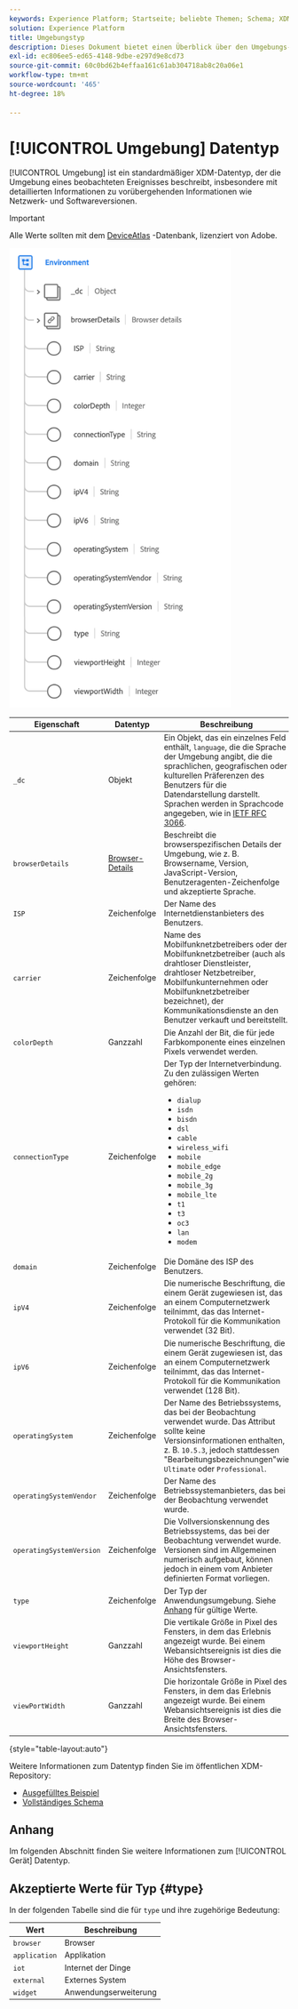 ```yaml
---
keywords: Experience Platform; Startseite; beliebte Themen; Schema; XDM; Felder; Schemas; Schemas; Umgebung; Datentyp; Datentyp; Datentyp;
solution: Experience Platform
title: Umgebungstyp
description: Dieses Dokument bietet einen Überblick über den Umgebungs-XDM-Datentyp.
exl-id: ec806ee5-ed65-4148-9dbe-e297d9e8cd73
source-git-commit: 60c0bd62b4effaa161c61ab304718ab8c20a06e1
workflow-type: tm+mt
source-wordcount: '465'
ht-degree: 18%

---
```


# [!UICONTROL Umgebung] Datentyp

[!UICONTROL Umgebung] ist ein standardmäßiger XDM-Datentyp, der die Umgebung eines beobachteten Ereignisses beschreibt, insbesondere mit detaillierten Informationen zu vorübergehenden Informationen wie Netzwerk- und Softwareversionen.

>[!IMPORTANT]
>
>Alle Werte sollten mit dem [DeviceAtlas](https://deviceatlas.com) -Datenbank, lizenziert von Adobe.

<img src="../images/data-types/environment.png" width="400" /><br />

| Eigenschaft | Datentyp | Beschreibung |
| --- | --- | --- |
| `_dc` | Objekt | Ein Objekt, das ein einzelnes Feld enthält, `language`, die die Sprache der Umgebung angibt, die die sprachlichen, geografischen oder kulturellen Präferenzen des Benutzers für die Datendarstellung darstellt. Sprachen werden in Sprachcode angegeben, wie in [IETF RFC 3066](https://www.ietf.org/rfc/rfc3066.txt). |
| `browserDetails` | [Browser-Details](./browser-details.md) | Beschreibt die browserspezifischen Details der Umgebung, wie z. B. Browsername, Version, JavaScript-Version, Benutzeragenten-Zeichenfolge und akzeptierte Sprache. |
| `ISP` | Zeichenfolge | Der Name des Internetdienstanbieters des Benutzers. |
| `carrier` | Zeichenfolge | Name des Mobilfunknetzbetreibers oder der Mobilfunknetzbetreiber (auch als drahtloser Dienstleister, drahtloser Netzbetreiber, Mobilfunkunternehmen oder Mobilfunknetzbetreiber bezeichnet), der Kommunikationsdienste an den Benutzer verkauft und bereitstellt. |
| `colorDepth` | Ganzzahl | Die Anzahl der Bit, die für jede Farbkomponente eines einzelnen Pixels verwendet werden. |
| `connectionType` | Zeichenfolge | Der Typ der Internetverbindung. Zu den zulässigen Werten gehören: <ul><li>`dialup`</li><li>`isdn`</li><li>`bisdn`</li><li>`dsl`</li><li>`cable`</li><li>`wireless_wifi`</li><li>`mobile`</li><li>`mobile_edge`</li><li>`mobile_2g`</li><li>`mobile_3g`</li><li>`mobile_lte`</li><li>`t1`</li><li>`t3`</li><li>`oc3`</li><li>`lan`</li><li>`modem`</li></ul> |
| `domain` | Zeichenfolge | Die Domäne des ISP des Benutzers. |
| `ipV4` | Zeichenfolge | Die numerische Beschriftung, die einem Gerät zugewiesen ist, das an einem Computernetzwerk teilnimmt, das das Internet-Protokoll für die Kommunikation verwendet (32 Bit). |
| `ipV6` | Zeichenfolge | Die numerische Beschriftung, die einem Gerät zugewiesen ist, das an einem Computernetzwerk teilnimmt, das das Internet-Protokoll für die Kommunikation verwendet (128 Bit). |
| `operatingSystem` | Zeichenfolge | Der Name des Betriebssystems, das bei der Beobachtung verwendet wurde. Das Attribut sollte keine Versionsinformationen enthalten, z. B. `10.5.3`, jedoch stattdessen &quot;Bearbeitungsbezeichnungen&quot;wie `Ultimate` oder `Professional`. |
| `operatingSystemVendor` | Zeichenfolge | Der Name des Betriebssystemanbieters, das bei der Beobachtung verwendet wurde. |
| `operatingSystemVersion` | Zeichenfolge | Die Vollversionskennung des Betriebssystems, das bei der Beobachtung verwendet wurde. Versionen sind im Allgemeinen numerisch aufgebaut, können jedoch in einem vom Anbieter definierten Format vorliegen. |
| `type` | Zeichenfolge | Der Typ der Anwendungsumgebung. Siehe [Anhang](#type) für gültige Werte. |
| `viewportHeight` | Ganzzahl | Die vertikale Größe in Pixel des Fensters, in dem das Erlebnis angezeigt wurde. Bei einem Webansichtsereignis ist dies die Höhe des Browser-Ansichtsfensters. |
| `viewPortWidth` | Ganzzahl | Die horizontale Größe in Pixel des Fensters, in dem das Erlebnis angezeigt wurde. Bei einem Webansichtsereignis ist dies die Breite des Browser-Ansichtsfensters. |

{style="table-layout:auto"}

Weitere Informationen zum Datentyp finden Sie im öffentlichen XDM-Repository:

* [Ausgefülltes Beispiel](https://github.com/adobe/xdm/blob/master/components/datatypes/environment.example.1.json)
* [Vollständiges Schema](https://github.com/adobe/xdm/blob/master/components/datatypes/environment.schema.json)

## Anhang

Im folgenden Abschnitt finden Sie weitere Informationen zum [!UICONTROL Gerät] Datentyp.

## Akzeptierte Werte für Typ {#type}

In der folgenden Tabelle sind die für `type` und ihre zugehörige Bedeutung:

| Wert | Beschreibung |
| --- | --- |
| `browser` | Browser |
| `application` | Applikation |
| `iot` | Internet der Dinge |
| `external` | Externes System |
| `widget` | Anwendungserweiterung |
